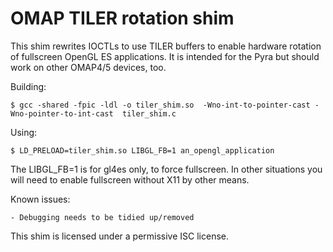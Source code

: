 # OMAP TILER rotation shim

This shim rewrites IOCTLs to use TILER buffers to enable hardware rotation
of fullscreen OpenGL ES applications. It is intended for the Pyra but should
work on other OMAP4/5 devices, too.

Building:

    $ gcc -shared -fpic -ldl -o tiler_shim.so  -Wno-int-to-pointer-cast -Wno-pointer-to-int-cast  tiler_shim.c

Using:
    
    $ LD_PRELOAD=tiler_shim.so LIBGL_FB=1 an_opengl_application

The LIBGL_FB=1 is for gl4es only, to force fullscreen. In other situations
you will need to enable fullscreen without X11 by other means.

Known issues:

    - Debugging needs to be tidied up/removed

This shim is licensed under a permissive ISC license.
